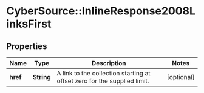 # CyberSource::InlineResponse2008LinksFirst

## Properties
Name | Type | Description | Notes
------------ | ------------- | ------------- | -------------
**href** | **String** | A link to the collection starting at offset zero for the supplied limit. | [optional] 


